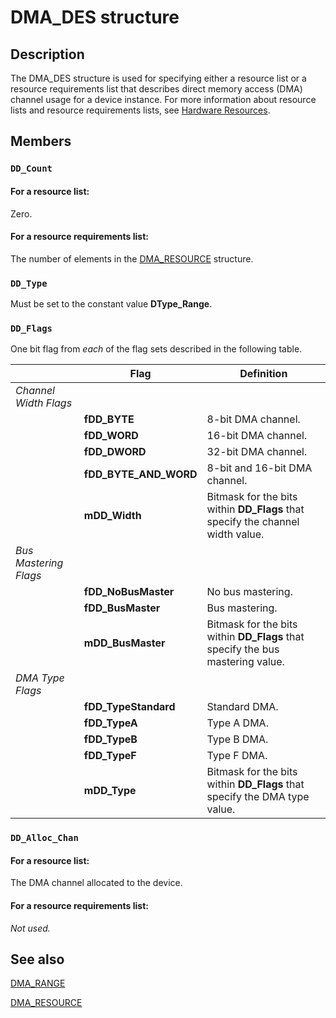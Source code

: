 # DMA_DES structure

## Description

The DMA_DES structure is used for specifying either a resource list or a resource requirements list that describes direct memory access (DMA) channel usage for a device instance. For more information about resource lists and resource requirements lists, see [Hardware Resources](https://learn.microsoft.com/windows-hardware/drivers/kernel/hardware-resources).

## Members

### `DD_Count`

#### For a resource list:

Zero.

#### For a resource requirements list:

The number of elements in the [DMA_RESOURCE](https://learn.microsoft.com/windows/desktop/api/cfgmgr32/ns-cfgmgr32-dma_resource) structure.

### `DD_Type`

Must be set to the constant value **DType_Range**.

### `DD_Flags`

One bit flag from *each* of the flag sets described in the following table.

|  | Flag | Definition |
| --- | --- | --- |
| *Channel Width Flags* | |  |
|  | **fDD_BYTE** | 8-bit DMA channel. |
|  | **fDD_WORD** | 16-bit DMA channel. |
|  | **fDD_DWORD** | 32-bit DMA channel. |
|  | **fDD_BYTE_AND_WORD** | 8-bit and 16-bit DMA channel. |
|  | **mDD_Width** | Bitmask for the bits within **DD_Flags** that specify the channel width value. |
| *Bus Mastering Flags* | |  |
|  | **fDD_NoBusMaster** | No bus mastering. |
|  | **fDD_BusMaster** | Bus mastering. |
|  | **mDD_BusMaster** | Bitmask for the bits within **DD_Flags** that specify the bus mastering value. |
| *DMA Type Flags* | |  |
|  | **fDD_TypeStandard** | Standard DMA. |
|  | **fDD_TypeA** | Type A DMA. |
|  | **fDD_TypeB** | Type B DMA. |
|  | **fDD_TypeF** | Type F DMA. |
|  | **mDD_Type** | Bitmask for the bits within **DD_Flags** that specify the DMA type value. |

### `DD_Alloc_Chan`

#### For a resource list:

The DMA channel allocated to the device.

#### For a resource requirements list:

*Not used.*

## See also

[DMA_RANGE](https://learn.microsoft.com/windows/desktop/api/cfgmgr32/ns-cfgmgr32-dma_range)

[DMA_RESOURCE](https://learn.microsoft.com/windows/desktop/api/cfgmgr32/ns-cfgmgr32-dma_resource)